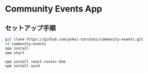 # Community Events App

## セットアップ手順

```bash
git clone https://github.com/yohei-tarutani/community-events.git
cd community-events
npm install
npm start

npm install react-router-dom
npm install uuid
```
